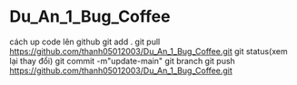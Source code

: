 # Du_An_1_Bug_Coffee

cách up code lên github
git add .
git pull https://github.com/thanh05012003/Du_An_1_Bug_Coffee.git
git status(xem lại thay đổi)
git commit -m"update-main"
git branch
git push https://github.com/thanh05012003/Du_An_1_Bug_Coffee.git
